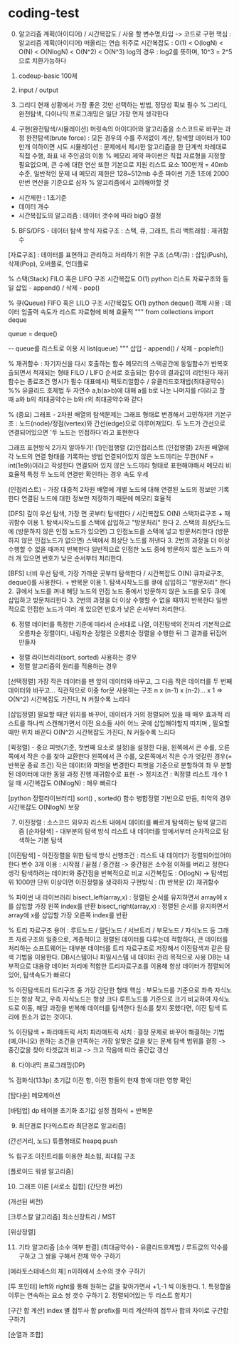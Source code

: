 # coding-test

0. 알고리즘 계획(아이디어) / 시간복잡도 / 사용 할 변수명,타입 -> 코드로 구현
핵심 : 알고리즘 계획(아이디어) 떠올리는 연습 위주로
시간복잡도 : O(1) < O(logN) < O(N) < O(NlogN) < O(N^2) < O(N^3)
log의 경우 : log2를 뜻하며, 10^3 = 2^5 으로 치환가능하다

1. codeup-basic 100제

2. input / output

3. 그리디
현재 상황에서 가장 좋은 것만 선택하는 방법, 정당성 확보 필수
% 그리디, 완전탐색, 다이나믹 프로그래밍은 일단 가장 먼저 생각한다

4. 구현(완전탐색/시뮬레이션)
머릿속의 아이디어와 알고리즘을 소스코드로 바꾸는 과정
완전탐색(brute force) : 모든 경우의 수를 주저없이 계산, 탐색할 데이터가 100만개 이하이면 시도
시뮬레이션 : 문제에서 제시한 알고리즘을 한 단계씩 차례대로 직접 수행, 좌표 내 주인공의 이동
% 메모리 제약
파이썬은 직접 자료형을 지정할 필요없으며, 큰 수에 대한 연산 또한 기본으로 지원
리스트 요소 100만개 = 40mb 수준, 일반적인 문제 내 메모리 제한은 128~512mb 수준
파이썬 기준 1초에 2000만번 연산을 기준으로 삼자
% 알고리즘에서 고려해야할 것
- 시간제한 : 1초기준
- 데이터 개수
- 시간복잡도의 알고리즘 : 데이터 갯수에 따라 bigO 결정


5. BFS/DFS - 데이터 탐색 방식
자료구조 : 스택, 큐, 그래프, 트리
백트래킹 : 재귀함수

[자료구조] : 데이터를 표현하고 관리하고 처리하기 위한 구조
(스택/큐) : 삽입(Push), 삭제(Pop), 오버플로, 언더플로

% 스택(Stack)
FILO 혹은 LIFO 구조
시간복잡도 O(1)
python 리스트 자료구조와 동일
삽입 - append() / 삭제 - pop()

% 큐(Queue)
FIFO 혹은 LILO 구조
시간복잡도 O(1)
python deque() 객체 사용 : 데이터 입출력 속도가 리스트 자료형에 비해 효율적
"""
from collections import deque

queue = deque()

-- queue를 리스트로 이용 시
list(queue)
"""
삽입 - append() / 삭제 - popleft()

% 재귀함수
: 자기자신을 다시 호출하는 함수
메모리의 스택공간에 동일함수가 반복호출되면서 적재되는 형태
FILO / LIFO 순서로 호출되는 함수의 결과값이 리턴된다
재귀함수는 종료조건 명시가 필수
대표예시) 팩토리얼함수 / 유클리드호재법(최대공약수)
%% 유클리드 호제법
    두 자연수 a,b(a>b)에 대해 a를 b로 나눈 나머지를 r이라고 할 때
    a와 b의 최대공약수는 b와 r의 최대공약수와 같다

% (중요) 그래프 - 2차원 배열의 탐색문제는 그래프 형태로 변경해서 고민하자!!
기본구조 : 노드(node)/정점(vertex)와 간선(edge)으로 이루어져있다.
두 노드가 간선으로 연결되어있으면 '두 노드는 인접하다'라고 표현한다

그래프 표현방식 2가지 알아두기! (1)인접행렬 (2)인접리스트
(인접행렬)
2차원 배열에 각 노드의 연결 형태를 기록하는 방법
연결되어있지 않은 노드끼리는 무한(INF = int(1e9))이라고 작성한다
연결되어 있지 않은 노드끼리 형태로 표현해야해서 메모리 비효율적
특정 두 노드의 연결만 확인하는 경우 속도 우세

(인접리스트) - 가장 대중적
2차원 배열에 개별 노드에 대해 연결된 노드의 정보만 기록한다
연결된 노드에 대한 정보만 저장하기 때문에 메모리 효율적

[DFS]
깊이 우선 탐색, 가장 먼 곳부터 탐색한다 / 시간복잡도 O(N)
스택자료구조 + 재귀함수 이용
    1. 탐색시작노드를 스택에 삽입하고 "방문처리" 한다
    2. 스택의 최상단노드에 (방문하지 않은 인접 노드가 있으면) 그 인접노드를 스택에 넣고 방문처리한다
    (방문하지 않은 인접노드가 없으면) 스택에서 최상단 노드를 꺼낸다
    3. 2번의 과정을 더 이상 수행할 수 없을 때까지 반복한다
일반적으로 인접한 노드 중에 방문하지 않은 노드가 여러 개 있으면 번호가 낮은 순서부터 처리한다.

[BFS]
너비 우선 탐색, 가장 가까운 곳부터 탐색한다 / 시간복잡도 O(N)
큐자료구조, deque()를 사용한다. + 반복문 이용
    1. 탐색시작노드를 큐에 삽입하고 "방문처리" 한다
    2. 큐에서 노드를 꺼내 해당 노드의 인접 노드 중에서 방문하지 않은 노드를 모두 큐에 삽입하고 방문처리한다
    3. 2번의 과정을 더 이상 수행할 수 없을 때까지 반복한다
일반적으로 인접한 노드가 여러 개 있으면 번호가 낮은 순서부터 처리한다.

6. 정렬
데이터를 특정한 기준에 따라서 순서대로 나열, 이진탐색의 전처리
기본적으로 오름차순 정렬이다, 내림차순 정렬은 오름차순 정렬을 수행한 뒤 그 결과를 뒤집어 만들자
- 정렬 라이브러리(sort, sorted) 사용하는 경우
- 정렬 알고리즘의 원리를 적용하는 경우

[선택정렬]
가장 작은 데이터를 맨 앞의 데이터와 바꾸고, 그 다음 작은 데이터를 두 번째 데이터와 바꾸고...
직관적으로 이중 for문 사용하는 구조
n x (n-1) x (n-2)... x 1 => O(N^2) 시간복잡도 가진다, N 커질수록 느리다

[삽입정렬]
필요할 때만 위치를 바꾸어, 데이터가 거의 정렬되어 있을 때 매우 효과적
리스트를 하나씩 스캔해가면서 이전 요소들 사이 어느 곳에 삽입해야할지 따지며 , 필요할 때만 위치 바꾼다
O(N^2) 시간복잡도 가진다, N 커질수록 느리다

[퀵정렬] - 중요
피벗(기준, 첫번째 요소로 설정)을 설정한 다음, 왼쪽에서 큰 수를, 오른쪽에서 작은 수를 찾아 교환한다
왼쪽에서 큰 수를, 오른쪽에서 작은 수가 엇갈린 경우(= 반복문 종료 조건) 작은 데이터와 피벗을 변경한다
피벗을 기준으로 분할하여 좌 우 분할된 데이터에 대한 동일 과정 진행
재귀함수로 표현 -> 정지조건 : 퀵정렬 리스트 개수 1일 때
시간복잡도 O(NlogN) : 매우 빠르다

[python 정렬라이브러리]
sort() , sorted() 함수
병합정렬 기반으로 만듬, 최악의 경우 시간복잡도 O(NlogN) 보장

7. 이진정렬 : 소스코드 외우자
리스트 내에서 데이터를 빠르게 탐색하는 탐색 알고리즘
[순차탐색] - 대부분의 탐색 방식
리스트 내 데이터를 앞에서부터 순차적으로 탐색하는 기본 탐색

[이진탐색] - 이진정렬을 위한 탐색 방식
선행조건 : 리스트 내 데이터가 정렬되어있어야한다
변수 3개 이용 : 시작점 / 끝점 / 중간점 -> 중간점은 소수점 이하를 버리고 정한다 생각
탐색하려는 데이터와 중간점을 반복적으로 비교
시간복잡도 : O(logN) -> 탐색범위 1000만 단위 이상이면 이진정렬을 생각하자
구현방식 : (1) 반복문 (2) 재귀함수

% 파이썬 내 라이브러리 
bisect_left(array,x) : 정렬된 순서를 유지하면서 array에 x를 삽입할 가장 왼쪽 index를 반환
bisect_right(array,x) : 정렬된 순서를 유지하면서 array에 x를 삽입할 가장 오른쪽 index를 반환

% 트리 자료구조
용어 : 루트노드 / 말단노드 / 서브트리 / 부모노드 / 자식노드 등
그래프 자료구조의 일종으로, 계층적이고 정렬된 데이터를 다루는데 적합하다, 
큰 데이터를 처리하는 소프트웨어는 대부분 데이터를 트리 자료구조로 저장해서 이진탐색과  같은 탐색 기법을 이용한다.
DB시스템이나 파일시스템 내 데이터 관리 목적으로 사용
DB는 내부적으로 대용량 데이터 처리에 적합한 트리자료구조를 이용해 항상 데이터가 정렬되어있어, 탐색속도가 빠르다

% 이진탐색트리
트리구조 중 가장 간단한 형태
핵심 : 부모노드를 기준으로 좌측 자식노드는 항상 작고, 우측 자식노드는 항상 크다
루트노드를 기준으로 크기 비교하여 자식노드로 이동, 해당 과정을 반복해 데이터를 탐색한다
원소를 찾지 못했다면, 이진 탐색 트리에 원소가 없는 것이다.

% 이진탐색 + 파라매트릭 서치
파라매트릭 서치 : 결정 문제로 바꾸어 해결하는 기법(예,아니오)
원하는 조건을 만족하는 가장 알맞은 값을 찾는 문제
탐색 범위를 결정 -> 중간값을 찾아 타겟값과 비교 -> 크고 작음에 따라 중간값 갱신

8. 다이내믹 프로그래밍(DP)

% 점화식(133p)
초기값
이전 항, 이전 항들의 현재 항에 대한 영향 확인

[탑다운]
메모제이션

[바텀업]
dp 테이블 초기화
초기값 설정
점화식 + 반복문

9. 최단경로
[다익스트라 최단경로 알고리즘]

(간선거리, 노드) 튜플형태로 heapq.push

% 힙구조
이진트리를 이용한 최소힙, 최대힙 구조

[플로이드 워셜 알고리즘]

10. 그래프 이론
[서로소 집합]
(간단한 버전)

(개선된 버전)

[크루스칼 알고리즘]
최소신장트리 / MST

[위상정렬]

11. 기타 알고리즘
[소수 여부 판결]
(최대공약수) - 유클리드호제법 / 루트값의 약수를 구하고 그 쌍을 구해서 전체 약수 구하기

[에라토스테네스의 체]
n이하에서 소수의 갯수 구하기

[투 포인터]
left와 right를 통해 원하는 값을 찾아가면서 +1,-1 씩 이동한다.
    1. 특정합을 이루는 연속하는 요소 쌍 갯수 구하기
    2. 정렬되어있는 두 리스트 합치기

[구간 합 계산]
index 별 접두사 합 prefix를 미리 계산하여 접두사 합의 차이로 구간합 구하기

[순열과 조합]



